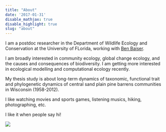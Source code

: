 ```yaml
---
title: "About"
date: '2017-01-31'
disable_mathjax: true
disable_highlight: true
slug: "about"
---
```


I am a postdoc researcher in the Department of Wildlife Ecology and Conservation at the University of FLorida, working with [Ben Baiser](http://www.wec.ufl.edu/faculty/baiser).

I am broadly interested in community ecology, global change ecology, and the causes and consequences of biodiversity. I am getting more interested in ecological modelling and computational ecology recently.

My thesis study is about long-term dynamics of taxonomic, functional trait and phylogenetic dynamics of central sand plain pine barrens communities in Wisconsin (1958-2012).

I like watching movies and sports games, listening musics, hiking, photographing, etc.

I like it when people say hi!

![](/images/li.jpg)
